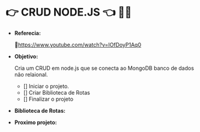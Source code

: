 # :point_right: CRUD NODE.JS :point_left: :man_technologist:

* **Referecia:**

  :link:https://www.youtube.com/watch?v=IOfDoyP1Aq0

* **Objetivo:**

  Cria um CRUD em node.js que se conecta ao MongoDB banco de dados não relaional.
  
  - [] Iniciar o projeto.
  - [] Criar Biblioteca de Rotas
  - [] Finalizar o projeto
  
* **Biblioteca de Rotas:**

* **Proximo projeto:**
